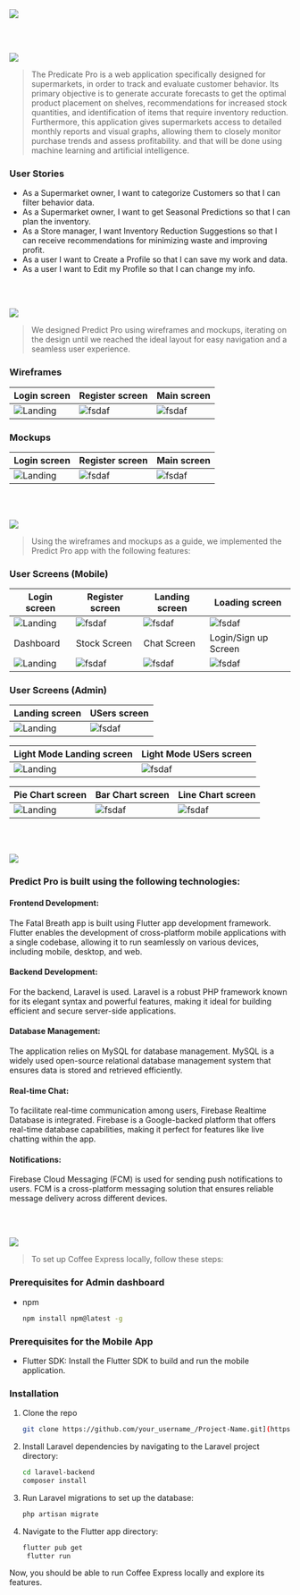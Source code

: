 <img src="./readme/title1.svg"/>

<br><br>

<!-- project philosophy -->
<img src="./readme/title2.svg"/>

> The Predicate Pro is a web application specifically designed for supermarkets, in order to track and evaluate customer behavior. Its primary objective is to generate accurate forecasts to get the optimal product placement on shelves, recommendations for increased stock quantities, and identification of items that require inventory reduction. Furthermore, this application gives supermarkets access to detailed monthly reports and visual graphs, allowing them to closely monitor purchase trends and assess profitability. and that will be done using machine learning and artificial intelligence.

### User Stories
- As a Supermarket owner, I want to categorize Customers so that I can filter behavior data.
- As a Supermarket owner, I want to get Seasonal Predictions so that I can plan the inventory.
- As a Store manager, I want Inventory Reduction Suggestions so that I can receive recommendations for minimizing waste and improving profit.
- As a user I want to Create a Profile so that I can save my work and data.
- As a user I want to Edit my Profile so that I can change my info.


<br><br>

<!-- Prototyping -->
<img src="./readme/title3.svg"/>

> We designed Predict Pro using wireframes and mockups, iterating on the design until we reached the ideal layout for easy navigation and a seamless user experience.

### Wireframes
| Login screen  | Register screen |  Main screen |
| ---| ---| ---|
| ![Landing](./readme/demo/Wphonesignin.png) | ![fsdaf](./readme/demo/Wphonesignup.png) | ![fsdaf](./readme/demo/Wphonedashboard.png) |

### Mockups
| Login screen  | Register screen |  Main screen |
| ---| ---| ---|
| ![Landing](./readme/demo/Login.png) | ![fsdaf](./readme/demo/Signup.png) | ![fsdaf](./readme/demo/phonedashboard.png) |

<br><br>

<!-- Implementation -->
<img src="./readme/title4.svg"/>

> Using the wireframes and mockups as a guide, we implemented the Predict Pro app with the following features:

### User Screens (Mobile)
| Login screen  | Register screen | Landing screen | Loading screen |
| ---| ---| ---| ---|
| ![Landing](./readme/demo/Rloginpage.jpg) | ![fsdaf](./readme/demo/RregisterScreen.jpg) | ![fsdaf](./readme/demo/Rlandingpage.jpg) | ![fsdaf](./readme/demo/Mdash.jpg) |
| Dashboard  | Stock Screen | Chat Screen | Login/Sign up Screen |
| ![Landing](./readme/demo/GIFs/ezgif.com-gif-maker.gif) | ![fsdaf](./readme/demo/GIFs/ezgif.com-gif-maker(1).gif) | ![fsdaf](./readme/demo/GIFs/ezgif.com-gif-maker(2).gif) | ![fsdaf](./readme/demo/GIFs/ezgif.com-video-to-gif.gif) |

### User Screens (Admin)
| Landing screen | USers screen |
| ---| ---|
| ![Landing](./readme/demo/newDash.PNG) | ![fsdaf](./readme/demo/users.PNG) |

| Light Mode Landing screen | Light Mode USers screen |
| ---| ---|
| ![Landing](./readme/demo/LNdash.PNG) | ![fsdaf](./readme/demo/Luser.PNG) |

| Pie Chart screen | Bar Chart screen | Line Chart screen |
| ---| ---| ---|
| ![Landing](./readme/demo/pie.PNG) | ![fsdaf](./readme/demo/Bar.PNG) | ![fsdaf](./readme/demo/line.PNG) |

<br><br>

<!-- Tech stack -->
<img src="./readme/title5.svg"/>

###  Predict Pro is built using the following technologies:

#### Frontend Development:
The Fatal Breath app is built using Flutter app development framework. Flutter enables the development of cross-platform mobile applications with a single codebase, allowing it to run seamlessly on various devices, including mobile, desktop, and web.

#### Backend Development:
For the backend, Laravel is used. Laravel is a robust PHP framework known for its elegant syntax and powerful features, making it ideal for building efficient and secure server-side applications.

#### Database Management:
The application relies on MySQL for database management. MySQL is a widely used open-source relational database management system that ensures data is stored and retrieved efficiently.

#### Real-time Chat:
To facilitate real-time communication among users, Firebase Realtime Database is integrated. Firebase is a Google-backed platform that offers real-time database capabilities, making it perfect for features like live chatting within the app.

#### Notifications:
Firebase Cloud Messaging (FCM) is used for sending push notifications to users. FCM is a cross-platform messaging solution that ensures reliable message delivery across different devices.

<br><br>

<!-- How to run -->
<img src="./readme/title6.svg"/>

> To set up Coffee Express locally, follow these steps:

### Prerequisites for Admin dashboard

* npm
  ```sh
  npm install npm@latest -g
  ```

### Prerequisites for the Mobile App
*  Flutter SDK: Install the Flutter SDK to build and run the mobile application.

### Installation


1. Clone the repo
   ```sh
   git clone https://github.com/your_username_/Project-Name.git](https://github.com/sally-AH/predict_pro_app.git
   ```
2. Install Laravel dependencies by navigating to the Laravel project directory:
   ```sh
   cd laravel-backend
   composer install
   ```
3. Run Laravel migrations to set up the database:
   ```js
   php artisan migrate
   ```
4. Navigate to the Flutter app directory:
   ```sh
   flutter pub get
    flutter run
   ```

Now, you should be able to run Coffee Express locally and explore its features.
